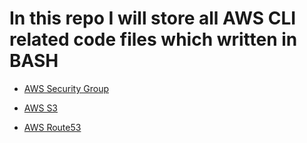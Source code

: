 # In this repo I will store all AWS CLI related code files which written in BASH

- [AWS Security Group](https://github.com/jamalshahverdiev/aws-cli-bash/tree/main/SecurityGroup)

- [AWS S3](https://github.com/jamalshahverdiev/aws-cli-bash/tree/main/s3/upload_file_or_folder)

- [AWS Route53](https://github.com/jamalshahverdiev/aws-cli-bash/tree/main/route53)